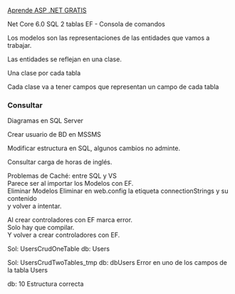 
[Aprende ASP .NET GRATIS](https://www.youtube.com/watch?v=28LjewDjaz4)

Net Core 6.0
SQL 2 tablas
EF - Consola de comandos



Los modelos son las representaciones de las entidades que vamos a trabajar.

Las entidades se reflejan en una clase.

Una clase por cada tabla

Cada clase va a tener campos que representan un campo de cada tabla





### Consultar

Diagramas en SQL Server

Crear usuario de BD en MSSMS

Modificar estructura en SQL, algunos cambios no adminte.

Consultar carga de horas de inglés.

Problemas de Caché: entre SQL y VS  
    Parece ser al importar los Modelos con EF.  
        Eliminar Modelos 
        Eliminar en web.config la etiqueta connectionStrings y su contenido  
        y volver a intentar.  

Al crear controladores con EF marca error.  
    Solo hay que compilar.  
    Y volver a crear controladores con EF.  




Sol: UsersCrudOneTable
db: Users

Sol: UsersCrudTwoTables_tmp
db: dbUsers
Error en uno de los campos de la tabla Users


db: 10 Estructura correcta


